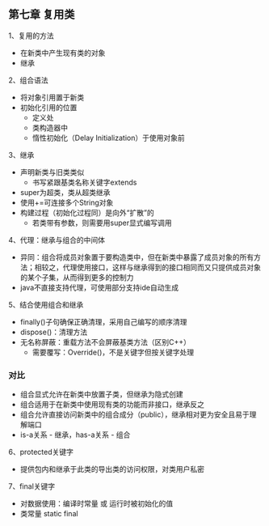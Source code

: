 ## 第七章 复用类

1、复用的方法

+ 在新类中产生现有类的对象
+ 继承

2、组合语法

+ 将对象引用置于新类
+ 初始化引用的位置
  + 定义处
  + 类构造器中
  + 惰性初始化（Delay Initialization）于使用对象前

3、继承

+ 声明新类与旧类类似
  + 书写紧跟基类名称关键字extends
+ super为超类，类从超类继承
+ 使用+=可连接多个String对象
+ 构建过程（初始化过程同）是向外“扩散”的
  + 若类带有参数，则需要用super显式编写调用

4、代理：继承与组合的中间体

+ 异同：组合将成员对象置于要构造类中，但在新类中暴露了成员对象的所有方法；相较之，代理使用接口，这样与继承得到的接口相同而又只提供成员对象的某个子集，从而得到更多的控制力
+ java不直接支持代理，可使用部分支持ide自动生成

5、结合使用组合和继承

+ finally()子句确保正确清理，采用自己编写的顺序清理
+ dispose()：清理方法
+ 无名称屏蔽：重载方法不会屏蔽基类方法（区别C++）
  + 需要覆写：Override()，不是关键字但按关键字处理

### 对比

+ 组合显式允许在新类中放置子类，但继承为隐式创建
+ 组合适用于在新类中使用现有类的功能而非接口，继承反之
+ 组合允许直接访问新类中的组合成分（public），继承相对更为安全且易于理解端口
+ is-a关系 - 继承，has-a关系 - 组合

6、protected关键字

+ 提供包内和继承于此类的导出类的访问权限，对类用户私密

7、final关键字

+ 对数据使用：编译时常量 或 运行时被初始化的值
+ 类常量 static final
